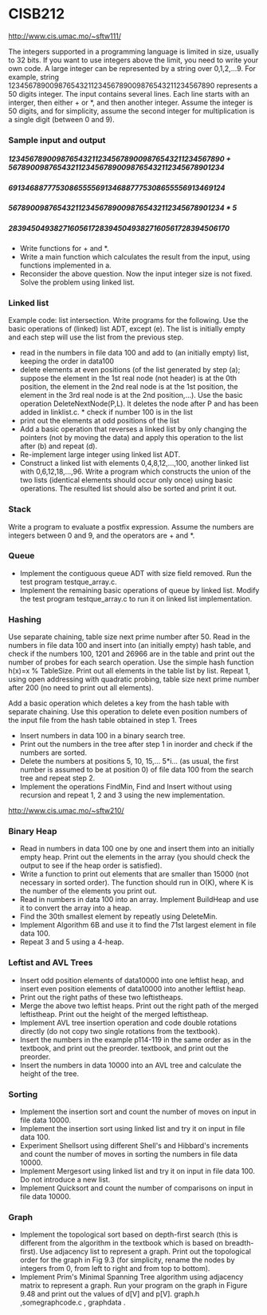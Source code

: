 CISB212
=======

http://www.cis.umac.mo/~sftw111/

The integers supported in a programming language is limited in size, usually to 32 bits. If you want to use integers above the limit, you need to write your own code. A large integer can be represented by a string over 0,1,2,...9. For example, string 12345678900987654321123456789009876543211234567890 represents a 50 digits integer. The input contains several lines. Each line starts with an interger, then either + or *, and then another integer. Assume the integer is 50 digits, and for simplicity, assume the second integer for multiplication is a single digit (between 0 and 9).

### Sample input and output

##### 12345678900987654321123456789009876543211234567890 + 56789009876543211234567890098765432112345678901234
##### 69134688777530865555691346887775308655556913469124 
##### 56789009876543211234567890098765432112345678901234 * 5
##### 283945049382716056172839450493827160561728394506170
    
* Write functions for + and *.
* Write a main function which calculates the result from the input, using functions implemented in a.
* Reconsider the above question. Now the input integer size is not fixed. Solve the problem using linked list.


### Linked list

Example code: list intersection.
Write programs for the following. Use the basic operations of (linked) list ADT, except (e). The list is initially empty and each step will use the list from the previous step.

* read in the numbers in file data 100 and add to (an initially empty) list, keeping the order in data100
* delete elements at even positions (of the list generated by step (a); suppose the element in the 1st real node (not header) is at the 0th position, the element in the 2nd real node is at the 1st position, the element in the 3rd real node is at the 2nd position,...). Use the basic operation DeleteNextNode(P,L). It deletes the node after P and has been added in linklist.c. * check if number 100 is in the list 
* print out the elements at odd positions of the list 
* Add a basic operation that reverses a linked list by only changing the pointers (not by moving the data) and apply this operation to the list after (b) and repeat (d). 
* Re-implement large integer using linked list ADT. 
* Construct a linked list with elements 0,4,8,12,...,100, another linked list with 0,6,12,18,...,96. Write a program which constructs the union of the two lists (identical elements should occur only once) using basic operations. The resulted list should also be sorted and print it out.


### Stack

Write a program to evaluate a postfix expression. Assume the numbers are integers between 0 and 9, and the operators are + and *.


### Queue

+ Implement the contiguous queue ADT with size field removed. Run the test program testque_array.c. 
+ Implement the remaining basic operations of queue by linked list. Modify the test program testque_array.c to run it on linked list implementation. 


### Hashing

Use separate chaining, table size next prime number after 50. Read in the numbers in file data 100 and insert into (an initially empty) hash table, and check if the numbers 100, 1201 and 26966 are in the table and print out the number of probes for each search operation. Use the simple hash function h(x)=x % TableSize. Print out all elements in the table list by list.
Repeat 1, using open addressing with quadratic probing, table size next prime number after 200 (no need to print out all elements).

Add a basic operation which deletes a key from the hash table with separate chaining. Use this operation to delete even position numbers of the input file from the hash table obtained in step 1.
Trees

+ Insert numbers in data 100 in a binary search tree.
+ Print out the numbers in the tree after step 1 in inorder and check if the numbers are sorted.
+ Delete the numbers at positions 5, 10, 15,... 5*i... (as usual, the first number is assumed to be at position 0) of file data 100 from the search tree and repeat step 2.
+ Implement the operations FindMin, Find and Insert without using recursion and repeat 1, 2 and 3 using the new implementation.

http://www.cis.umac.mo/~sftw210/

### Binary Heap

+ Read in numbers in data 100 one by one and insert them into an initially empty heap. Print out the elements in the array (you should check the output to see if the heap order is satisfied). 
+ Write a function to print out elements that are smaller than 15000 (not necessary in sorted order). The function should run in O(K), where K is the number of the elements you print out. 
+ Read in numbers in data 100 into an array. Implement BuildHeap and use it to convert the array into a heap. 
+ Find the 30th smallest element by repeatly using DeleteMin. 
+ Implement Algorithm 6B and use it to find the 71st largest element in file data 100. 
+ Repeat 3 and 5 using a 4-heap. 


### Leftist and AVL Trees

+ Insert odd position elements of data10000 into one leftlist heap, and insert even position elements of data10000 into another leftlist heap. 
+ Print out the right paths of these two leftistheaps. 
+ Merge the above two leftist heaps. Print out the right path of the merged leftistheap. Print out the height of the merged leftistheap. 
+ Implement AVL tree insertion operation and code double rotations directly (do not copy two single rotations from the textbook). 
+ Insert the numbers in the example p114-119 in the same order as in the textbook, and print out the preorder. textbook, and print out the preorder. 
+ Insert the numbers in data 10000 into an AVL tree and calculate the height of the tree.


### Sorting

+ Implement the insertion sort and count the number of moves on input in file data 10000. 
+ Implement the insertion sort using linked list and try it on input in file data 100. 
+ Experiment Shellsort using different Shell's and Hibbard's increments and count the number of moves in sorting the numbers in file data 10000.
+ Implement Mergesort using linked list and try it on input in file data 100. Do not introduce a new list.
+ Implement Quicksort and count the number of comparisons on input in file data 10000. 


### Graph

+ Implement the topological sort based on depth-first search (this is different from the algorithm in the textbook which is based on breadth-first). Use adjacency list to represent a graph. Print out the topological order for the graph in Fig 9.3 (for simplicity, rename the nodes by integers from 0, from left to right and from top to bottom). 
+ Implement Prim's Minimal Spanning Tree algorithm using adjacency matrix to represent a graph. Run your program on the graph in Figure 9.48 and print out the values of d[V] and p[V]. 
graph.h ,somegraphcode.c , graphdata . 
